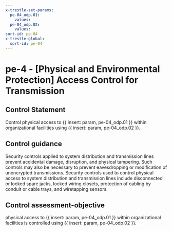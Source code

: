 ```yaml
---
x-trestle-set-params:
  pe-04_odp.01:
    values:
  pe-04_odp.02:
    values:
sort-id: pe-04
x-trestle-global:
  sort-id: pe-04
---
```


# pe-4 - \[Physical and Environmental Protection\] Access Control for Transmission

## Control Statement

Control physical access to {{ insert: param, pe-04_odp.01 }} within organizational facilities using {{ insert: param, pe-04_odp.02 }}.

## Control guidance

Security controls applied to system distribution and transmission lines prevent accidental damage, disruption, and physical tampering. Such controls may also be necessary to prevent eavesdropping or modification of unencrypted transmissions. Security controls used to control physical access to system distribution and transmission lines include disconnected or locked spare jacks, locked wiring closets, protection of cabling by conduit or cable trays, and wiretapping sensors.

## Control assessment-objective

physical access to {{ insert: param, pe-04_odp.01 }} within organizational facilities is controlled using {{ insert: param, pe-04_odp.02 }}.

